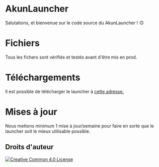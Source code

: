 # AkunLauncher

Salutations, et bienvenue sur le code source du AkunLauncher ! :D


# Fichiers

Tous les fichers sont vérifiés et testés avant d'être mis en prod.

# Téléchargements

Il est possible de télécharger le launcher à [cette adresse.](https://github.com/zAlwaysTheSun/AkunLauncher/releases)

# Mises à jour

Nous mettons minimum 1 mise à jour/semaine pour faire en sorte que le launcher soit le mieux utilisable possible.

## Droits d'auteur
[![Creative Common 4.0 License](https://img.shields.io/badge/License-CC%204.0-red)](https://creativecommons.org/licenses/by-nc/4.0/deed.fr)
